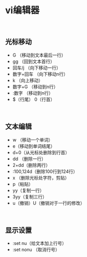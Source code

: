 # vi编辑器

&nbsp;

## 光标移动

* G  （移动到文本最后一行）
* gg （回到文本首行）
* 回车/j （向下移动一行）
* 数字+回车 （向下移动n行）
* k （向上移动）
* 数字+G （移动到n行）
* :数字 （移动到n行）
* $（行尾）    0（行首）

&nbsp;

## 文本编辑

* w （移动一个单词）
* e（移动到单词结尾）
* d+0（从光标处删除到行首）
* dd （删除一行）
* 2+dd（删除两行）
* :100,124d（删除100行到124行）
* x （删除光标处字符，剪贴）
* p（粘贴）
* yy（复制一行）
* 3yy（复制三行）
* u（撤销）U（撤销对于一行的修改）

&nbsp;

## 显示设置

* :set nu（给文本加上行号）
* :set nonu （取消行号）